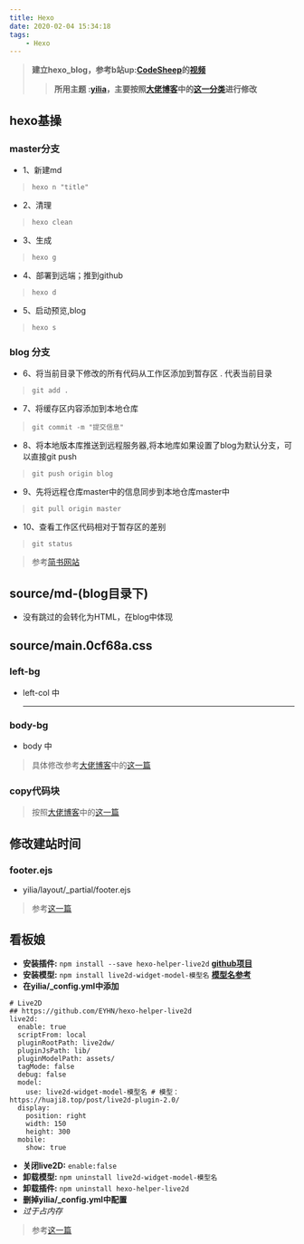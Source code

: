 ```yaml
---
title: Hexo
date: 2020-02-04 15:34:18
tags:
    - Hexo
---
```

>**建立hexo_blog，参考b站up:[CodeSheep](https://space.bilibili.com/384068749)的[视频](https://www.bilibili.com/video/av44544186)**
>>**所用主题 :[yilia](https://github.com/litten/hexo-theme-yilia)，主要按照[大佬博客](http://yansheng836.coding.me/)中的[这一分类](http://yansheng836.coding.me/tags/hexo/)进行修改**
<!-- more -->

## hexo基操
### master分支
* 1、新建md			
>`hexo n "title"` 
* 2、清理	
>`hexo clean`
* 3、生成
>`hexo g`
* 4、部署到远端；推到github 			
>`hexo d`
* 5、启动预览,blog 
>`hexo s` 

### blog 分支
* 6、将当前目录下修改的所有代码从工作区添加到暂存区 . 代表当前目录
>`git add .`
* 7、将缓存区内容添加到本地仓库
>`git commit -m "提交信息"`
* 8、将本地版本库推送到远程服务器,将本地库如果设置了blog为默认分支，可以直接git push
>`git push origin blog` 
* 9、先将远程仓库master中的信息同步到本地仓库master中
>`git pull origin master`
* 10、查看工作区代码相对于暂存区的差别
>`git status` 

>参考[简书网站](https://www.jianshu.com/p/2e1d551b8261 "简书")


## source/md-(blog目录下)
* 没有跳过的会转化为HTML，在blog中体现

## source/main.0cf68a.css
### left-bg
* left-col 中<hr/>
### body-bg
* body 中
>具体修改参考[大佬博客](http://yansheng836.coding.me/)中的[这一篇](http://yansheng836.coding.me/article/72a91df5.html)
### copy代码块
>按照[大佬博客](http://yansheng836.coding.me/)中的[这一篇](http://yansheng836.coding.me/article/e9d1b881.html)

## 修改建站时间
### footer.ejs
* yilia/layout/_partial/footer.ejs
>参考[这一篇](http://yansheng836.coding.me/article/50902a4.html)

## 看板娘
* **安装插件:**  `npm install --save hexo-helper-live2d` **[github项目](https://github.com/EYHN/hexo-helper-live2d)**
* **安装模型:**  `npm install live2d-widget-model-模型名` **[模型名参考](https://huaji8.top/post/live2d-plugin-2.0/)**
* **在yilia/_config.yml中添加**
```
# Live2D
## https://github.com/EYHN/hexo-helper-live2d
live2d:
  enable: true
  scriptFrom: local
  pluginRootPath: live2dw/
  pluginJsPath: lib/
  pluginModelPath: assets/
  tagMode: false
  debug: false
  model:
    use: live2d-widget-model-模型名 # 模型：https://huaji8.top/post/live2d-plugin-2.0/
  display:
    position: right
    width: 150
    height: 300
  mobile:
    show: true
```
* **关闭live2D:**  `enable:false`
* **卸载模型:**  `npm uninstall live2d-widget-model-模型名`
* **卸载插件:**  `npm uninstall hexo-helper-live2d`
* **删掉yilia/_config.yml中配置**
* *过于占内存*
>参考[这一篇](http://yansheng836.coding.me/article/e239dc63.html)